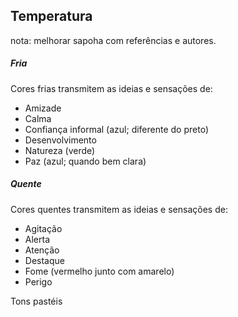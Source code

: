 ## Temperatura
nota: melhorar sapoha com referências e autores.

##### Fria
Cores frias transmitem as ideias e sensações de:
- Amizade
- Calma
- Confiança informal (azul; diferente do preto)
- Desenvolvimento
- Natureza (verde)
- Paz (azul; quando bem clara)

##### Quente
Cores quentes transmitem as ideias e sensações de:
- Agitação
- Alerta
- Atenção
- Destaque
- Fome (vermelho junto com amarelo)
- Perigo


Tons pastéis
